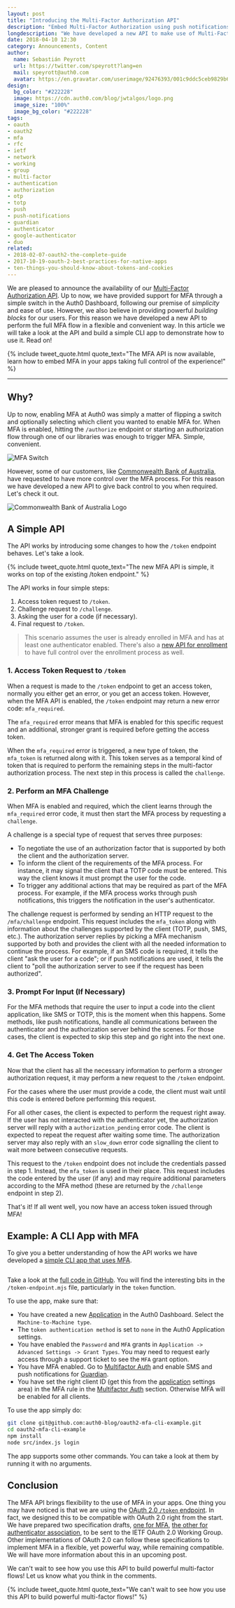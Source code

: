 ```yaml
---
layout: post
title: "Introducing the Multi-Factor Authorization API"
description: "Embed Multi-Factor Authorization using push notifications, SMS, or TOTP anywhere, taking full control of the experience."
longdescription: "We have developed a new API to make use of Multi-Factor Authorization through an HTTP API, allowing developers to take full control of the experience. Push notifications, SMS, and TOTP are supported. In this article we take a look at the API while developing a CLI application."
date: 2018-04-10 12:30
category: Announcements, Content
author:
  name: Sebastián Peyrott
  url: https://twitter.com/speyrott?lang=en
  mail: speyrott@auth0.com
  avatar: https://en.gravatar.com/userimage/92476393/001c9ddc5ceb9829b6aaf24f5d28502a.png?size=200
design:
  bg_color: "#222228"
  image: https://cdn.auth0.com/blog/jwtalgos/logo.png
  image_size: "100%"
  image_bg_color: "#222228"
tags:
- oauth
- oauth2
- mfa
- rfc
- ietf
- network
- working
- group
- multi-factor
- authentication
- authorization
- otp
- totp
- push
- push-notifications
- guardian
- authenticator
- google-authenticator
- duo
related:
- 2018-02-07-oauth2-the-complete-guide
- 2017-10-19-oauth-2-best-practices-for-native-apps
- ten-things-you-should-know-about-tokens-and-cookies
---
```


We are pleased to announce the availability of our [Multi-Factor Authorization API](). Up to now, we have provided support for MFA through a simple switch in the Auth0 Dashboard, following our premise of *simplicity* and ease of use. However, we also believe in providing powerful *building blocks* for our users. For this reason we have developed a new API to perform the full MFA flow in a flexible and convenient way. In this article we will take a look at the API and build a simple CLI app to demonstrate how to use it. Read on!

{% include tweet_quote.html quote_text="The MFA API is now available, learn how to embed MFA in your apps taking full control of the experience!" %}

---

## Why?
Up to now, enabling MFA at Auth0 was simply a matter of flipping a switch and optionally selecting which client you wanted to enable MFA for. When MFA is enabled, hitting the `/authorize` endpoint or starting an authorization flow through one of our libraries was enough to trigger MFA. Simple, convenient.

![MFA Switch]()

However, some of our customers, like [Commonwealth Bank of Australia](), have requested to have more control over the MFA process. For this reason we have developed a new API to give back control to you when required. Let's check it out.

![Commonwealth Bank of Australia Logo]()

## A Simple API
The API works by introducing some changes to how the `/token` endpoint behaves. Let's take a look.

{% include tweet_quote.html quote_text="The new MFA API is simple, it works on top of the existing /token endpoint." %}

The API works in four simple steps:

1. Access token request to `/token`.
2. Challenge request to `/challenge`.
3. Asking the user for a code (if necessary).
4. Final request to `/token`.

> This scenario assumes the user is already enrolled in MFA and has at least one authenticator enabled. There's also a [new API for enrollment]() to have full control over the enrollment process as well.

### 1. Access Token Request to `/token`
When a request is made to the `/token` endpoint to get an access token, normally you either get an error, or you get an access token. However, when the MFA API is enabled, the `/token` endpoint may return a new error code: `mfa_required`.

The `mfa_required` error means that MFA is enabled for this specific request and an additional, stronger grant is required before getting the access token.

When the `mfa_required` error is triggered, a new type of token, the `mfa_token` is returned along with it. This token serves as a temporal kind of token that is required to perform the remaining steps in the multi-factor authorization process. The next step in this process is called the `challenge`.

### 2. Perform an MFA Challenge
When MFA is enabled and required, which the client learns through the `mfa_required` error code, it must then start the MFA process by requesting a `challenge`.

A challenge is a special type of request that serves three purposes:

- To negotiate the use of an authorization factor that is supported by both the client and the authorization server.
- To inform the client of the requirements of the MFA process. For instance, it may signal the client that a TOTP code must be entered. This way the client knows it must prompt the user for the code.
- To trigger any additional actions that may be required as part of the MFA process. For example, if the MFA process works through push notifications, this triggers the notification in the user's authenticator.

The challenge request is performed by sending an HTTP request to the `/mfa/challenge` endpoint. This request includes the `mfa_token` along with information about the challenges supported by the client (TOTP, push, SMS, etc.). The authorization server replies by picking a MFA mechanism supported by both and provides the client with all the needed information to continue the process. For example, if an SMS code is required, it tells the client "ask the user for a code"; or if push notifications are used, it tells the client to "poll the authorization server to see if the request has been authorized".

### 3. Prompt For Input (If Necessary)
For the MFA methods that require the user to input a code into the client application, like SMS or TOTP, this is the moment when this happens. Some methods, like push notifications, handle all communications between the authenticator and the authorization server behind the scenes. For those cases, the client is expected to skip this step and go right into the next one.

### 4. Get The Access Token
Now that the client has all the necessary information to perform a stronger authorization request, it may perform a new request to the `/token` endpoint.

For the cases where the user must provide a code, the client must wait until this code is entered before performing this request.

For all other cases, the client is expected to perform the request right away. If the user has not interacted with the authenticator yet, the authorization server will reply with a `authorization_pending` error code. The client is expected to repeat the request after waiting some time. The authorization server may also reply with an `slow_down` error code signalling the client to wait more between consecutive requests.

This request to the `/token` endpoint does not include the credentials passed in step 1. Instead, the `mfa_token` is used in their place. This request includes the code entered by the user (if any) and may require additional parameters according to the MFA method (these are returned by the `/challenge` endpoint in step 2).

That's it! If all went well, you now have an access token issued through MFA!

## Example: A CLI App with MFA
To give you a better understanding of how the API works we have developed a [simple CLI app that uses MFA](https://github.com/auth0-blog/oauth2-mfa-cli-example).

![]()

Take a look at the [full code in GitHub](https://github.com/auth0-blog/oauth2-mfa-cli-example). You will find the interesting bits in the `/token-endpoint.mjs` file, particularly in the `token` function.

To use the app, make sure that:
- You have created a new [Application]() in the Auth0 Dashboard. Select the `Machine-to-Machine type`.
- The `token authentication method` is set to `none` in the Auth0 Application settings.
- You have enabled the `Password` and `MFA` grants in `Application -> Advanced Settings -> Grant Types`. You may need to request early access through a support ticket to see the `MFA` grant option.
- You have MFA enabled. Go to [Multifactor Auth](https://manage.auth0.com/#/guardian) and enable SMS and push notifications for [Guardian]().
- You have set the right client ID (get this from the [application]() settings area) in the MFA rule in the [Multifactor Auth](https://manage.auth0.com/#/guardian) section. Otherwise MFA will be enabled for all clients.

To use the app simply do:

```sh
git clone git@github.com:auth0-blog/oauth2-mfa-cli-example.git
cd oauth2-mfa-cli-example
npm install
node src/index.js login
```

The app supports some other commands. You can take a look at them by running it with no arguments.

## Conclusion
The MFA API brings flexibility to the use of MFA in your apps. One thing you may have noticed is that we are using the [OAuth 2.0 `/token` endpoint](). In fact, we designed this to be compatible with OAuth 2.0 right from the start. We have prepared two specification drafts, [one for MFA](), [the other for authenticator association](), to be sent to the IETF OAuth 2.0 Working Group. Other implementations of OAuth 2.0 can follow these specifications to implement MFA in a flexible, yet powerful way, while remaining compatible. We will have more information about this in an upcoming post.

We can't wait to see how you use this API to build powerful multi-factor flows! Let us know what you think in the comments.

{% include tweet_quote.html quote_text="We can't wait to see how you use this API to build powerful multi-factor flows!" %}

